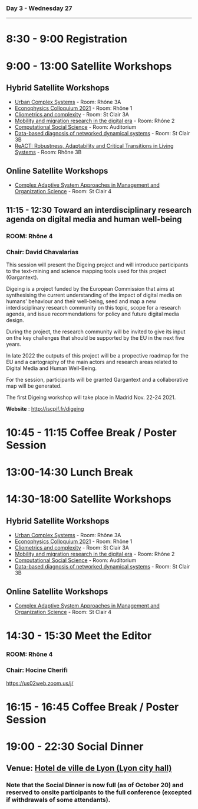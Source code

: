 ### Day 3 - Wednesday 27

-----

# 8:30 - 9:00 Registration

# 9:00 - 13:00 Satellite Workshops

## Hybrid Satellite Workshops
* [Urban Complex Systems](https://urbcompsys.github.io) - Room: Rhône 3A
* [Econophysics Colloquium 2021](https://econophysics.ihu.gr/ec2021/) - Room: Rhône 1
* [Cliometrics and complexity](https://cac2021.sciencesconf.org) - Room: St Clair 3A
* [Mobility and migration research in the digital era](https://sites.google.com/view/mimode2021/) - Room: Rhône 2
* [Computational Social Science](https://sites.google.com/view/css-ccs21/home) - Room: Auditorium
* [Data-based diagnosis of networked dynamical systems](https://www.delabaysrobin.site/ccs-satellite) - Room: St Clair 3B
* [ReACT: Robustness, Adaptability and Critical Transitions in Living Systems](https://liphlab.github.io/REACT2021) - Room: Rhône 3B

## Online Satellite Workshops
* [Complex Adaptive System Approaches in Management and Organization Science](https://casmos.github.io/CASMOS2021) - Room: St Clair 4

## 11:15 - 12:30 Toward an interdisciplinary research agenda on digital media and human well-being
### ROOM: Rhône 4
### Chair: David Chavalarias

This session will present the Digeing project and will introduce participants to the text-mining and science mapping tools used for this project (Gargantext). 

Digeing is a project funded by the European Commission that aims at synthesising the current understanding of the impact of digital media on humans' behaviour and their well-being, seed and map a new interdisciplinary research community on this topic, scope for a research agenda, and issue recommendations for policy and future digital media design.

During the project, the research community will be invited to give its input on the key challenges that should be supported by the EU in the next five years.

In late 2022 the outputs of this project will be a propective roadmap for the EU and a cartography of the main actors and research areas related to Digital Media and Human Well-Being.

For the session, participants will be granted Gargantext and a collaborative map will be generated.

The first Digeing workshop will take place in Madrid Nov. 22-24 2021. 

**Website** : http://iscpif.fr/digeing

# 10:45 - 11:15 Coffee Break / Poster Session 

# 13:00-14:30 Lunch Break

# 14:30-18:00 Satellite Workshops

## Hybrid Satellite Workshops
* [Urban Complex Systems](https://urbcompsys.github.io) - Room: Rhône 3A
* [Econophysics Colloquium 2021](https://econophysics.ihu.gr/ec2021/) - Room: Rhône 1
* [Cliometrics and complexity](https://cac2021.sciencesconf.org) - Room: St Clair 3A
* [Mobility and migration research in the digital era](https://sites.google.com/view/mimode2021/) - Room: Rhône 2
* [Computational Social Science](https://sites.google.com/view/css-ccs21/home) - Room: Auditorium
* [Data-based diagnosis of networked dynamical systems](https://www.delabaysrobin.site/ccs-satellite) - Room: St Clair 3B

## Online Satellite Workshops
* [Complex Adaptive System Approaches in Management and Organization Science](https://casmos.github.io/CASMOS2021) - Room: St Clair 4

# 14:30 - 15:30 Meet the Editor
### ROOM: Rhône 4
### Chair: Hocine Cherifi

https://us02web.zoom.us/j/

# 16:15 - 16:45 Coffee Break / Poster Session 

# 19:00 - 22:30 Social Dinner
## Venue: [Hotel de ville de Lyon (Lyon city hall)](https://goo.gl/maps/6bWuMtVWjjZVCwxs8)
### Note that the Social Dinner is now full (as of October 20) and reserved to onsite participants to the full conference (excepted if withdrawals of some attendants).

